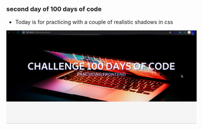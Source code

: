 ### second day of 100 days of code

- Today is for practicing with a couple of realistic shadows in css

![](https://raw.githubusercontent.com/davidatb/day1/main/day%201.png)
